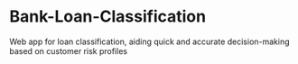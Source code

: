 # Bank-Loan-Classification
Web app for loan classification, aiding quick and accurate decision-making based on customer risk profiles
